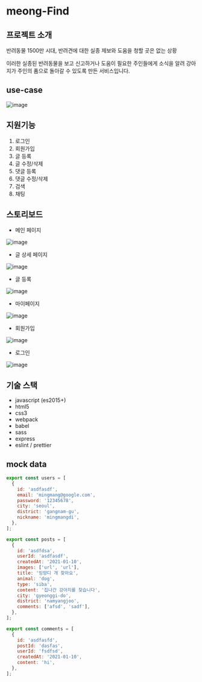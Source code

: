 # meong-Find

## 프로젝트 소개

반려동물 1500만 시대, 반려견에 대한 실종 제보와 도움을 청할 곳은 없는 상황

이러한 실종된 반려동물을 보고 신고하거나 도움이 필요한 주인들에게 소식을 알려 강아지가 주인의 품으로 돌아갈 수 있도록 만든 서비스입니다.

## use-case

![image](https://user-images.githubusercontent.com/53730691/148711070-705da73e-3e07-440b-ab2e-13a28c69114a.png)

## 지원기능

1. 로그인
2. 회원가입
3. 글 등록
4. 글 수정/삭제
5. 댓글 등록
6. 댓글 수정/삭제
7. 검색
8. 채팅

## 스토리보드

- 메인 페이지

![image](https://user-images.githubusercontent.com/53730691/148711206-e4126cc8-b222-4a55-b1b1-6725f6cde0c9.png)

- 글 상세 페이지

![image](https://user-images.githubusercontent.com/53730691/148711265-21816478-57a6-4309-97c1-93216f3636ed.png)

- 글 등록

![image](https://user-images.githubusercontent.com/53730691/148711177-49fb4c35-2746-4dd9-b187-06c9d2f429c3.png)

- 마이페이지

![image](https://user-images.githubusercontent.com/53730691/148711250-33b8551f-e12f-46f7-9a0a-661aad1e2dd7.png)

- 회원가입

![image](https://user-images.githubusercontent.com/53730691/148711328-228a926d-5764-4d2a-a8c6-6fd9ed00509b.png)

- 로그인

![image](https://user-images.githubusercontent.com/53730691/148711370-1db5ed23-e14a-4918-9fc9-a46569e78890.png)

## 기술 스택

- javascript (es2015+)
- html5
- css3
- webpack
- babel
- sass
- express
- eslint / prettier

## mock data

```js
export const users = [
  {
    id: 'asdfasdf',
    email: 'mingmang@google.com',
    password: '12345678',
    city: 'seoul',
    district: 'gangnam-gu',
    nickname: 'mingmangdi',
  },
];

export const posts = [
  {
    id: 'asdfdsa',
    userId: 'asdfasdf',
    createdAt: '2021-01-10',
    images: ['url', 'url'],
    title: '밍망디 개 찾아요',
    animal: 'dog',
    type: 'siba',
    content: '집나간 강아지를 찾습니다',
    city: 'gyeonggi-do',
    district: 'namyangjoo',
    comments: ['afsd', 'sadf'],
  },
];

export const comments = [
  {
    id: 'asdfasfd',
    postId: 'dasfas',
    userId: 'fsdfsd',
    createdAt: '2021-01-10',
    content: 'hi',
  },
];
```

